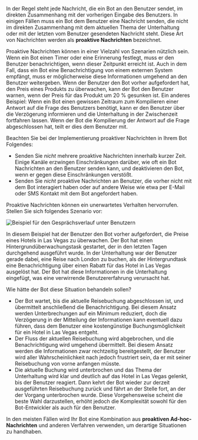 In der Regel steht jede Nachricht, die ein Bot an den Benutzer sendet, im direkten Zusammenhang mit der vorherigen Eingabe des Benutzers.
In einigen Fällen muss ein Bot dem Benutzer eine Nachricht senden, die nicht im direkten Zusammenhang mit dem aktuellen Thema der Unterhaltung oder mit der letzten vom Benutzer gesendeten Nachricht steht. Diese Art von Nachrichten werden als **proaktive Nachrichten** bezeichnet.

Proaktive Nachrichten können in einer Vielzahl von Szenarien nützlich sein.
Wenn ein Bot einen Timer oder eine Erinnerung festlegt, muss er den Benutzer benachrichtigen, wenn dieser Zeitpunkt erreicht ist.
Auch in dem Fall, dass ein Bot eine Benachrichtigung von einem externen System empfängt, muss er möglicherweise diese Informationen umgehend an den Benutzer weitergeben.
Wenn der Benutzer den Bot vorher aufgefordert hat, den Preis eines Produkts zu überwachen, kann der Bot den Benutzer warnen, wenn der Preis für das Produkt um 20 % gesunken ist. Ein anderes Beispiel: Wenn ein Bot einen gewissen Zeitraum zum Kompilieren einer Antwort auf die Frage des Benutzers benötigt, kann er den Benutzer über die Verzögerung informieren und die Unterhaltung in der Zwischenzeit fortfahren lassen. Wenn der Bot die Kompilierung der Antwort auf die Frage abgeschlossen hat, teilt er dies dem Benutzer mit.

Beachten Sie bei der Implementierung proaktiver Nachrichten in Ihrem Bot Folgendes:

- Senden Sie *nicht* mehrere proaktive Nachrichten innerhalb kurzer Zeit. Einige Kanäle erzwingen Einschränkungen darüber, wie oft ein Bot Nachrichten an den Benutzer senden kann, und deaktivieren den Bot, wenn er gegen diese Einschränkungen verstößt.
- Senden Sie *nicht* proaktive Nachrichten an Benutzer, die vorher nicht mit dem Bot interagiert haben oder auf andere Weise wie etwa per E-Mail oder SMS Kontakt mit dem Bot angefordert haben.

Proaktive Nachrichten können ein unerwartetes Verhalten hervorrufen. Stellen Sie sich folgendes Szenario vor:

![Beispiel für den Gesprächsverlauf unter Benutzern](~/media/designing-bots/capabilities/proactive1.png)

In diesem Beispiel hat der Benutzer den Bot vorher aufgefordert, die Preise eines Hotels in Las Vegas zu überwachen.
Der Bot hat einen Hintergrundüberwachungstask gestartet, der in den letzten Tagen durchgehend ausgeführt wurde.
In der Unterhaltung war der Benutzer gerade dabei, eine Reise nach London zu buchen, als der Hintergrundtask eine Benachrichtigung über einen Rabatt für das Hotel in Las Vegas ausgelöst hat. Der Bot hat diese Informationen in die Unterhaltung eingefügt, was eine verwirrende Benutzererfahrung verursacht hat.

Wie hätte der Bot diese Situation behandeln sollen?

- Der Bot wartet, bis die aktuelle Reisebuchung abgeschlossen ist, und übermittelt anschließend die Benachrichtigung. Bei diesem Ansatz werden Unterbrechungen auf ein Minimum reduziert, doch die Verzögerung in der Mitteilung der Informationen kann eventuell dazu führen, dass dem Benutzer eine kostengünstige Buchungsmöglichkeit für ein Hotel in Las Vegas entgeht.
- Der Fluss der aktuellen Reisebuchung wird abgebrochen, und die Benachrichtigung wird umgehend übermittelt. Bei diesem Ansatz werden die Informationen zwar rechtzeitig bereitgestellt, der Benutzer wird aller Wahrscheinlichkeit nach jedoch frustriert sein, da er mit seiner Reisebuchung von vorne anfangen müsste.
- Die aktuelle Buchung wird unterbrochen und das Thema der Unterhaltung wird klar und deutlich auf das Hotel in Las Vegas gelenkt, bis der Benutzer reagiert. Dann kehrt der Bot wieder zur derzeit ausgeführten Reisebuchung zurück und fährt an der Stelle fort, an der der Vorgang unterbrochen wurde. Diese Vorgehensweise scheint die beste Wahl darzustellen, erhöht jedoch die Komplexität sowohl für den Bot-Entwickler als auch für den Benutzer.

In den meisten Fällen wird Ihr Bot eine Kombination aus **proaktiven Ad-hoc-Nachrichten** und anderen Verfahren verwenden, um derartige Situationen zu handhaben.
